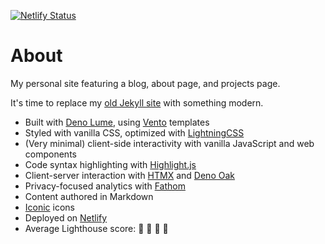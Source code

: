 [![Netlify Status](https://api.netlify.com/api/v1/badges/0cd9f528-2678-4158-9791-92ee95344ba1/deploy-status)](https://app.netlify.com/sites/denoblog/deploys)

# About

My personal site featuring a blog, about page, and projects page.

It's time to replace my [old Jekyll site](https://github.com/HappyStinson/rasmusnordling.se) with something modern.

- Built with [Deno Lume](https://lume.land/), using [Vento](https://vento.js.org/) templates
- Styled with vanilla CSS, optimized with [LightningCSS](https://lightningcss.dev/docs.html)
- (Very minimal) client-side interactivity with vanilla JavaScript and web components
- Code syntax highlighting with [Highlight.js](https://highlightjs.org/)
- Client-server interaction with [HTMX](https://htmx.org/) and [Deno Oak](https://deno.land/x/oak@v12.6.2)
- Privacy-focused analytics with [Fathom](https://usefathom.com/)
- Content authored in Markdown
- [Iconic](https://iconic.app/) icons
- Deployed on [Netlify](https://www.netlify.com/)
- Average Lighthouse score: 💯 💯 💯 💯
